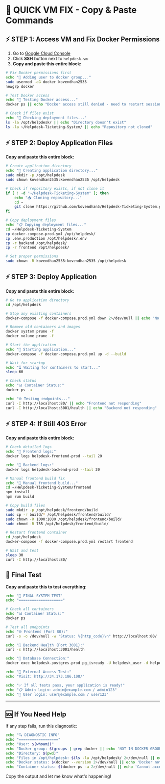 # 🚀 QUICK VM FIX - Copy & Paste Commands

## ⚡ STEP 1: Access VM and Fix Docker Permissions

1. Go to [Google Cloud Console](https://console.cloud.google.com/compute/instances)
2. Click **SSH** button next to `helpdesk-vm`
3. **Copy and paste this entire block:**

```bash
# Fix Docker permissions first
echo "🔧 Adding user to docker group..."
sudo usermod -aG docker kovendhan2535
newgrp docker

# Test Docker access
echo "🧪 Testing Docker access..."
docker ps || echo "Docker access still denied - need to restart session"

# Check if files exist
echo "📁 Checking deployment files..."
ls -la /opt/helpdesk/ || echo "Directory doesn't exist"
ls -la ~/Helpdesk-Ticketing-System/ || echo "Repository not cloned"
```

## ⚡ STEP 2: Deploy Application Files

**Copy and paste this entire block:**

```bash
# Create application directory
echo "📁 Creating application directory..."
sudo mkdir -p /opt/helpdesk
sudo chown kovendhan2535:kovendhan2535 /opt/helpdesk

# Check if repository exists, if not clone it
if [ ! -d "~/Helpdesk-Ticketing-System" ]; then
    echo "📥 Cloning repository..."
    cd ~
    git clone https://github.com/kovendhan5/Helpdesk-Ticketing-System.git
fi

# Copy deployment files
echo "📋 Copying deployment files..."
cd ~/Helpdesk-Ticketing-System
cp docker-compose.prod.yml /opt/helpdesk/
cp .env.production /opt/helpdesk/.env
cp -r backend /opt/helpdesk/
cp -r frontend /opt/helpdesk/

# Set proper permissions
sudo chown -R kovendhan2535:kovendhan2535 /opt/helpdesk
```

## ⚡ STEP 3: Deploy Application

**Copy and paste this entire block:**

```bash
# Go to application directory
cd /opt/helpdesk

# Stop any existing containers
docker-compose -f docker-compose.prod.yml down 2>/dev/null || echo "No containers to stop"

# Remove old containers and images
docker system prune -f
docker volume prune -f

# Start the application
echo "🚀 Starting application..."
docker-compose -f docker-compose.prod.yml up -d --build

# Wait for startup
echo "⏳ Waiting for containers to start..."
sleep 60

# Check status
echo "📊 Container Status:"
docker ps -a

echo "🌐 Testing endpoints..."
curl -I http://localhost:80/ || echo "Frontend not responding"
curl -I http://localhost:3001/health || echo "Backend not responding"
```

## ⚡ STEP 4: If Still 403 Error

**Copy and paste this entire block:**

```bash
# Check detailed logs
echo "📝 Frontend logs:"
docker logs helpdesk-frontend-prod --tail 20

echo "📝 Backend logs:"
docker logs helpdesk-backend-prod --tail 20

# Manual frontend build fix
echo "🔧 Manual frontend build..."
cd ~/Helpdesk-Ticketing-System/frontend
npm install
npm run build

# Copy build files
sudo mkdir -p /opt/helpdesk/frontend/build
sudo cp -r build/* /opt/helpdesk/frontend/build/
sudo chown -R 1000:1000 /opt/helpdesk/frontend/build/
sudo chmod -R 755 /opt/helpdesk/frontend/build/

# Restart frontend container
cd /opt/helpdesk
docker-compose -f docker-compose.prod.yml restart frontend

# Wait and test
sleep 30
curl -I http://localhost:80/
```

## 🎯 Final Test

**Copy and paste this to test everything:**

```bash
echo "🧪 FINAL SYSTEM TEST"
echo "===================="

# Check all containers
echo "📊 Container Status:"
docker ps

# Test all endpoints
echo "🌐 Frontend (Port 80):"
curl -s -o /dev/null -w "Status: %{http_code}\n" http://localhost:80/

echo "🔧 Backend Health (Port 3001):"
curl -s http://localhost:3001/health

echo "💾 Database Connection:"
docker exec helpdesk-postgres-prod pg_isready -U helpdesk_user -d helpdesk_db

echo "🔗 External Access Test:"
echo "Visit: http://34.173.186.108/"

echo "✅ If all tests pass, your application is ready!"
echo "📋 Admin login: admin@example.com / admin123"
echo "👤 User login: user@example.com / user123"
```

---

## 🆘 If You Need Help

If any step fails, run this diagnostic:

```bash
echo "🔍 DIAGNOSTIC INFO"
echo "=================="
echo "User: $(whoami)"
echo "Docker group: $(groups | grep docker || echo 'NOT IN DOCKER GROUP')"
echo "Directory: $(pwd)"
echo "Files in /opt/helpdesk: $(ls -la /opt/helpdesk/ 2>/dev/null || echo 'Directory missing')"
echo "Docker status: $(docker --version 2>/dev/null || echo 'Docker not accessible')"
echo "Container status: $(docker ps -a 2>/dev/null || echo 'Cannot access Docker')"
```

Copy the output and let me know what's happening!
